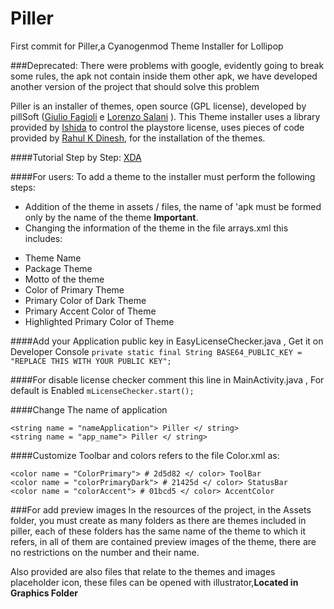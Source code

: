# Piller
First commit for Piller,a Cyanogenmod Theme Installer for Lollipop

###Deprecated:
There were problems with google, evidently going to break some rules, the apk not contain inside them other apk, we have developed another version of the project that should solve this problem

Piller is an installer of themes, open source (GPL license), developed by pillSoft ([Giulio Fagioli](http://goo.gl/eBEyMb) e [Lorenzo Salani](http://goo.gl/zARfDu) ).
This Theme installer uses a library provided by [Ishida](https://github.com/ishida/android-easy-lvl) to control the playstore license, uses pieces of code provided by [Rahul K Dinesh](https://github.com/b16h22/Theme-Installer), for the installation of the themes.

####Tutorial Step by Step:
[XDA](http://forum.xda-developers.com/showpost.php?p=59672314&postcount=15)

####For users:
To add a theme to the installer must perform the following steps:
- Addition of the theme in assets / files, the name of 'apk must be formed only by the name of the theme **Important**.
- Changing the information of the theme in the file arrays.xml this includes:
* Theme Name
* Package Theme
* Motto of the theme
* Color of Primary Theme
* Primary Color of Dark Theme
* Primary Accent Color of Theme
* Highlighted Primary Color of Theme

####Add your Application public key in EasyLicenseChecker.java , Get it on Developer Console
`private static final String BASE64_PUBLIC_KEY = "REPLACE THIS WITH YOUR PUBLIC KEY";`

####For disable license checker comment this line in MainActivity.java , For default is Enabled
`mLicenseChecker.start();`

####Change The name of application
```
<string name = "nameApplication"> Piller </ string>
<string name = "app_name"> Piller </ string>
```

####Customize Toolbar and colors refers to the file Color.xml as:
```
<color name = "ColorPrimary"> # 2d5d82 </ color> ToolBar
<color name = "colorPrimaryDark"> # 21425d </ color> StatusBar
<color name = "colorAccent"> # 01bcd5 </ color> AccentColor
```

###For add preview images
In the resources of the project, in the Assets folder, you must create as many folders as there are themes included in piller, each of these folders has the same name of the theme to which it refers, in all of them are contained preview images of the theme, there are no restrictions on the number and their name.

Also provided are also files that relate to the themes and images placeholder icon, these files can be opened with illustrator,**Located in Graphics Folder**

